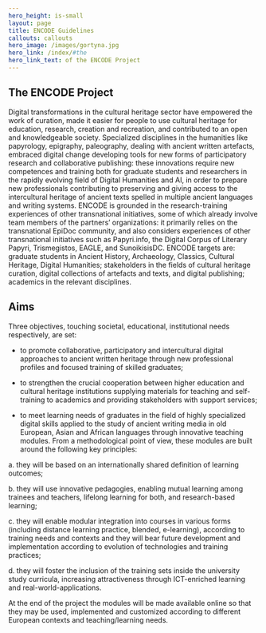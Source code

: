 ```yaml
---
hero_height: is-small
layout: page
title: ENCODE Guidelines  
callouts: callouts 
hero_image: /images/gortyna.jpg
hero_link: /index/#the
hero_link_text: of the ENCODE Project
---
```


## The ENCODE Project

Digital transformations in the cultural heritage sector have empowered the work of curation, made it easier for people to use cultural heritage for education, research, creation and recreation,
 and contributed to an open and knowledgeable society. Specialized disciplines in the humanities like papyrology, epigraphy, paleography, dealing with ancient written artefacts, embraced 
 digital change developing tools for new forms of participatory research and collaborative publishing: these innovations require new competences and training both for graduate students and
researchers in the rapidly evolving field of Digital Humanities and AI, in order to prepare new professionals contributing to preserving and giving access to the intercultural heritage of
ancient texts spelled in multiple ancient languages and writing systems. ENCODE is grounded in the research-training experiences of other transnational initiatives, some of which already 
involve team members of the partners’ organizations: it primarily relies on the transnational EpiDoc community, and also considers experiences of other transnational initiatives 
such as Papyri.info, the Digital Corpus of Literary Papyri, Trismegistos, EAGLE, and SunoikisisDC.
ENCODE targets are: graduate students in Ancient History, Archaeology, Classics, Cultural Heritage, Digital Humanities; 
stakeholders in the fields of cultural heritage curation, digital collections of artefacts and texts, and digital publishing; academics in the relevant disciplines.


## Aims

Three objectives, touching societal, educational, institutional needs respectively, are set:

- to promote collaborative, participatory and intercultural digital approaches to ancient written heritage through new professional profiles and focused training of skilled graduates;

- to strengthen the crucial cooperation between higher education and cultural heritage institutions supplying materials for teaching and self-training to academics and providing stakeholders with support services;

- to meet learning needs of graduates in the field of highly specialized digital skills applied to the study of ancient writing media in old European, Asian and African languages through innovative teaching modules. From a methodological point of view, these modules are built around the following key principles:

a. they will be based on an internationally shared definition of learning outcomes;

b. they will use innovative pedagogies, enabling mutual learning among trainees and teachers, lifelong learning for both, and research-based learning;

c. they will enable modular integration into courses in various forms (including distance learning practice, blended, e-learning), according to training needs and contexts and they will bear future development and implementation according to evolution of technologies and training practices;

d. they will foster the inclusion of the training sets inside the university study curricula, increasing attractiveness through ICT-enriched learning and real-world-applications.

At the end of the project the modules will be made available online so that they may be used, implemented and customized according to different European contexts and teaching/learning needs.
